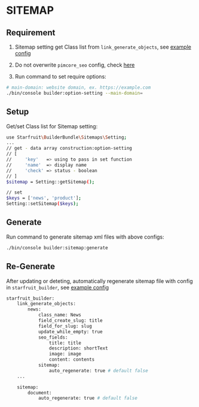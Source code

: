 # SITEMAP

## Requirement

1. Sitemap setting get Class list from `link_generate_objects`, see [example config](../config/pimcore/starfruit_builder.yaml)

2. Do not overwrite `pimcore_seo` config, check [here](../config/pimcore/pimcore_seo.yaml)

3. Run command to set require options:

```bash
# main-domain: website domain, ex. https://example.com
./bin/console builder:option-setting --main-domain=
```

## Setup

Get/set Class list for Sitemap setting:

```bash
use Starfruit\BuilderBundle\Sitemaps\Setting;
...
// get - data array construction:option-setting
// [
//     'key'   => using to pass in set function
//     'name'  => display name
//     'check' => status - boolean
// ]
$sitemap = Setting::getSitemap();

// set
$keys = ['news', 'product'];
Setting::setSitemap($keys);
```

## Generate

Run command to generate sitemap xml files with above configs:

```bash
./bin/console builder:sitemap:generate
```

## Re-Generate

After updating or deteting, automatically regenerate sitemap file with config in `starfruit_builder`, see [example config](../config/pimcore/starfruit_builder.yaml)

```bash
starfruit_builder:
    link_generate_objects:
        news:
            class_name: News
            field_create_slug: title
            field_for_slug: slug
            update_while_empty: true
            seo_fields:
                title: title
                description: shortText
                image: image
                content: contents
            sitemap:
                auto_regenerate: true # default false
    ...

    sitemap:
        document:
            auto_regenerate: true # default false
```